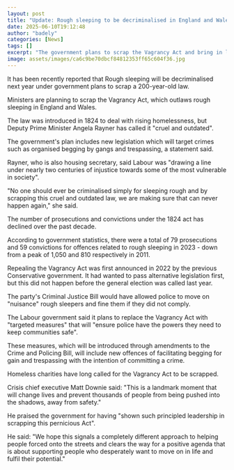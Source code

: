 ```yaml
---
layout: post
title: "Update: Rough sleeping to be decriminalised in England and Wales"
date: 2025-06-10T19:12:48
author: "badely"
categories: [News]
tags: []
excerpt: "The government plans to scrap the Vagrancy Act and bring in laws to focus on crimes like organised begging by gangs."
image: assets/images/ca6c9be70dbcf84812353ff65c604f36.jpg
---
```


It has been recently reported that Rough sleeping will be decriminalised next year under government plans to scrap a 200-year-old law.

Ministers are planning to scrap the Vagrancy Act, which outlaws rough sleeping in England and Wales.

The law was introduced in 1824 to deal with rising homelessness, but Deputy Prime Minister Angela Rayner has called it "cruel and outdated".

The government's plan includes new legislation which will target crimes such as organised begging by gangs and trespassing, a statement said.

Rayner, who is also housing secretary, said Labour was "drawing a line under nearly two centuries of injustice towards some of the most vulnerable in society".

"No one should ever be criminalised simply for sleeping rough and by scrapping this cruel and outdated law, we are making sure that can never happen again," she said.

The number of prosecutions and convictions under the 1824 act has declined over the past decade.

According to government statistics, there were a total of 79 prosecutions and 59 convictions for offences related to rough sleeping in 2023 - down from a peak of 1,050 and 810 respectively in 2011.

Repealing the Vagrancy Act was first announced in 2022 by the previous Conservative government. It had wanted to pass alternative legislation first, but this did not happen before the general election was called last year.

The party's Criminal Justice Bill would have allowed police to move on "nuisance" rough sleepers and fine them if they did not comply.

The Labour government said it plans to replace the Vagrancy Act with "targeted measures" that will "ensure police have the powers they need to keep communities safe".

These measures, which will be introduced through amendments to the Crime and Policing Bill, will include new offences of facilitating begging for gain and trespassing with the intention of committing a crime.

Homeless charities have long called for the Vagrancy Act to be scrapped.

Crisis chief executive Matt Downie said: "This is a landmark moment that will change lives and prevent thousands of people from being pushed into the shadows, away from safety."

He praised the government for having "shown such principled leadership in scrapping this pernicious Act".

He said: "We hope this signals a completely different approach to helping people forced onto the streets and clears the way for a positive agenda that is about supporting people who desperately want to move on in life and fulfil their potential."

